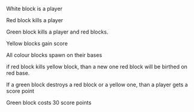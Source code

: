 White block is a player 


Red block kills a player

Green block kills a player and red blocks.


Yellow blocks gain score

All colour blocks spawn on their bases

if red block kills yellow block, than a new one red block will be birthed on red base.

If a green block destroys a red block or a yellow one, than a player gets a score point


Green block costs 30 score points







